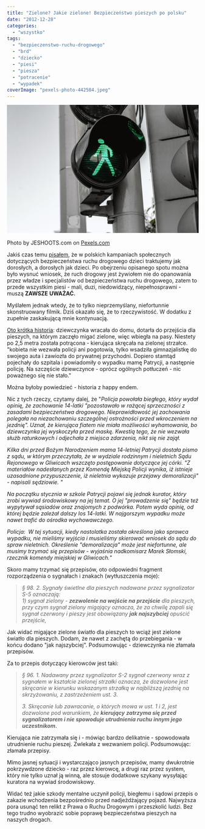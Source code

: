 ```yaml
---
title: "Zielone? Jakie zielone! Bezpieczeństwo pieszych po polsku"
date: "2012-12-28"
categories: 
  - "wszystko"
tags: 
  - "bezpieczenstwo-ruchu-drogowego"
  - "brd"
  - "dziecko"
  - "piesi"
  - "piesza"
  - "potracenie"
  - "wypadek"
coverImage: "pexels-photo-442584.jpeg"
---
```


![](images/pexels-photo-442584.jpeg)

Photo by JESHOOTS.com on [Pexels.com](https://www.pexels.com/photo/automatic-city-control-crossing-442584/)

Jakiś czas temu [pisałem](http://strefapiesza.blox.pl/2011/05/W-2009-roku-prowadzono-kampanie-na-rzecz-poprawy.html%20), że w polskich kampaniach społecznych dotyczących bezpieczeństwa ruchu drogowego dzieci traktujemy jak dorosłych, a dorosłych jak dzieci. Po obejrzeniu opisanego spotu można było wysnuć wniosek, że ruch drogowy jest żywiołem nie do opanowania przez władze i specjalistów od bezpieczeństwa ruchu drogowego, zatem to przede wszystkim piesi - mali, duzi, niedowidzący, niepełnosprawni - muszą **ZAWSZE** **UWAŻAĆ.**

Myślałem jednak wtedy, że to tylko nieprzemyślany, niefortunnie skonstruowany filmik. Dziś okazało się, że to rzeczywistość. W dodatku z zupełnie zaskakującą mnie kontynuacją.

[Oto krótka historia](http://wiadomosci.gazeta.pl/wiadomosci/1,114871,13113288,Demoralizacja_wedlug_policji__Przebieganie_przez_przejscie.html): dziewczynka wracała do domu, dotarła do przejścia dla pieszych, na którym zaczęło migać zielone, więc wbiegła na pasy. Niestety po 2,5 metra została potrącona - kierująca skręcała na zielonej strzałce. "kobieta nie wezwała policji ani pogotowia, tylko wsadziła gimnazjalistkę do swojego auta i zawiozła do prywatnej przychodni. Dopiero stamtąd pojechały do szpitala i powiadomiły o wypadku mamę Patrycji, a następnie policję. Na szczęście dziewczynce - oprócz ogólnych potłuczeń - nic poważnego się nie stało."

Można byłoby powiedzieć - historia z happy endem.

Nic z tych rzeczy, czytamy dalej, że "_Policja powołała biegłego, który wydał opinię, że zachowanie 14-latki "pozostawało w rażącej sprzeczności z zasadami bezpieczeństwa drogowego. Nieprawidłowość jej zachowania polegała na niezachowaniu szczególnej ostrożności przed wkroczeniem na jezdnię". Uznał, że kierująca fiatem nie miała możliwości wyhamowania, bo dziewczynka jej wyskoczyła przed maskę. Kwestią tego, że nie wezwała służb ratunkowych i odjechała z miejsca zdarzenia, nikt się nie zajął._

_Kilka dni przed Bożym Narodzeniem mama 14-letniej Patrycji dostała pismo z sądu, w którym przeczytała, że w wydziale rodzinnym i nieletnich Sądu Rejonowego w Gliwicach wszczęto postępowanie dotyczące jej córki. "Z materiałów nadesłanych przez Komendę Miejską Policji wynika, iż istnieje uzasadnione przypuszczenie, iż nieletnia wykazuje przejawy demoralizacji" - napisali sędziowie. ﻿"_

_Na początku stycznia w szkole Patrycji pojawi się jednak kurator, który zrobi wywiad środowiskowy na jej temat. O jej "prowadzenie się" będzie też wypytywał sąsiadów oraz znajomych z podwórka. Potem wyda opinię, od której będzie zależał dalszy los 14-latki. W najgorszym wypadku może nawet trafić do ośrodka wychowawczego._ ﻿

_Policja:  W tej sytuacji, kiedy nastolatka została określona jako sprawca wypadku, nie mieliśmy wyjścia i musieliśmy skierować wniosek do sądu do spraw nieletnich. Określenie "demoralizacja" może jest niefortunne, ale musimy trzymać się przepisów - wyjaśnia nadkomisarz Marek Słomski, rzecznik komendy miejskiej w Gliwicach._"

Skoro mamy trzymać się przepisów, oto odpowiedni fragment rozporządzenia o sygnałach i znakach (wytłuszczenia moje):

> _§ 98. 2. Sygnały świetlne dla pieszych nadawane przez sygnalizator S-5 oznaczają:_  
> _1) sygnał zielony - **zezwolenie na wejście na przejście** dla pieszych, przy czym sygnał zielony migający oznacza,_ _że za chwilę zapali się sygnał czerwony i pieszy jest obowiązany **jak najszybciej** opuścić przejście,_

Jak widać migające zielone światło dla pieszych to wciąż jest zielone światło dla pieszych. Dodam, że nawet z zachętą do przebiegania - w końcu dodano "jak najszybciej". Podsumowując - dziewczynka nie złamała przepisów.

Za to przepis dotyczący kierowców jest taki:

> _§ 96. 1. Nadawany przez sygnalizator S-2 sygnał czerwony wraz z sygnałem w kształcie zielonej strzałki_ _oznacza, że dozwolone jest skręcanie w kierunku wskazanym strzałką w najbliższą jezdnię na skrzyżowaniu,_ _z zastrzeżeniem ust. 3._
> 
> _3\. Skręcanie lub zawracanie, o których mowa w ust. 1 i 2, jest dozwolone pod warunkiem, że **kierujący**_ _**zatrzyma się przed sygnalizatorem i nie spowoduje utrudnienia ruchu innym jego uczestnikom.**_

Kierująca nie zatrzymała się i - mówiąc bardzo delikatnie - spowodowała utrudnienie ruchu pieszej. Zwlekała z wezwaniem policji. Podsumowując: złamała przepisy.

Mimo jasnej sytuacji i wystarczająco jasnych przepisów, mamy dwukrotnie pokrzywdzone dziecko - raz przez kierowcę, a drugi raz przez system, który nie tylko uznał ją winną, ale stosuje dodatkowe szykany wysyłając kuratora na wywiad środowiskowy.

Widać też jakie szkody mentalne uczynił policji, biegłemu i sądowi przepis o zakazie wchodzenia bezpośrednio przed nadjeżdżający pojazd. Najwyższa pora usunąć ten relikt z Prawa o Ruchu Drogowym i przeszkolić ludzi. Bez tego trudno wyobrazić sobie poprawę bezpieczeństwa pieszych na naszych drogach.
